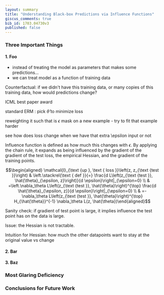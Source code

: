 ```yaml
---
layout: summary
title: "Understanding Black-box Predictions via Influence Functions"
giscus_comments: true
bib_id: 1703.04730v3
published: false
---
```


### Three Important Things

#### 1. Foo

* instead of treating the model as parameters that makes some predictions...
* we can treat model as a function of training data

Counterfactual: if we didn't have this training data, or many copies of this training data, how would predictions change? 

ICML best paper award

standard ERM : pick $\hat{\theta}$ to minimize loss

reweighting it such that is $\epsilon$ mask on a new example - try to fit that example harder

see how does loss change when we have that extra \epsilon
input or not

Influence function is defined as how much this changes
with $\epsilon$. By applying the chain rule, it expands 
as being influenced by the gradient of the gradient of the test loss, the empirical Hessian, and the gradient of the training points.

$$\begin{aligned} \mathcal{I}_{\text {up }, \text { loss }}\left(z, z_{\text {test }}\right) & \left.\stackrel{\text { def }}{=} \frac{d L\left(z_{\text {test }}, \hat{\theta}_{\epsilon, z}\right)}{d \epsilon}\right|_{\epsilon=0} \\ & =\left.\nabla_\theta L\left(z_{\text {test }}, \hat{\theta}\right)^{\top} \frac{d \hat{\theta}_{\epsilon, z}}{d \epsilon}\right|_{\epsilon=0} \\ & =-\nabla_\theta L\left(z_{\text {test }}, \hat{\theta}\right)^{\top} H_{\hat{\theta}}^{-1} \nabla_\theta L(z, \hat{\theta})\end{aligned}$$

Sanity check: if gradient of test point is large, it implies influence the test point has on the data is large.

Issue: the Hessian is not tractable.

Intuition for Hessian: how much the other datapoints want to stay at the original value vs change


#### 2. Bar

#### 3. Baz

### Most Glaring Deficiency

### Conclusions for Future Work
